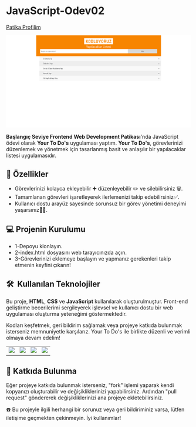 # JavaScript-Odev02

[Patika Profilim](https://app.patika.dev/onefourthreebb)

<img src="sayfa gorseli.png"/>

**Başlangıç Seviye Frontend Web Development Patikası**'nda JavaScript ödevi olarak **Your To Do's** uygulaması yaptım. **Your To Do's**, görevlerinizi düzenlemek ve yönetmek için tasarlanmış basit ve anlaşılır bir yapılacaklar listesi uygulamasıdır.

## 🚀 Özellikler

- Görevlerinizi kolayca ekleyebilir ➕ düzenleyebilir ✏️ ve silebilirsiniz 🗑️.
- Tamamlanan görevleri işaretleyerek ilerlemenizi takip edebilirsiniz✅.
- Kullanıcı dostu arayüz sayesinde sorunsuz bir görev yönetimi deneyimi yaşarsınız🎯😊.

## 💻 Projenin Kurulumu

- 1-Depoyu klonlayın.
- 2-index.html dosyasını web tarayıcınızda açın.
- 3-Görevlerinizi eklemeye başlayın ve yapmanız gerekenleri takip etmenin keyfini çıkarın!

<h2> 🛠️ &nbsp;Kullanılan Teknolojiler</h2>

Bu proje, **HTML**, **CSS** ve **JavaScript** kullanılarak oluşturulmuştur. Front-end geliştirme becerilerimi sergileyerek işlevsel ve kullanıcı dostu bir web uygulaması oluşturma yeteneğimi göstermektedir.

Kodları keşfetmek, geri bildirim sağlamak veya projeye katkıda bulunmak isterseniz memnuniyetle karşılarız. Your To Do's ile birlikte düzenli ve verimli olmaya devam edelim!

<table style="margin: 0 auto;">
  <tr>
    <td><img src="https://img.shields.io/badge/-JavaScript-black?style=flat&logo=javascript"/></td>
    <td><img src="https://img.shields.io/badge/-HTML5-E34F26?style=flat&logo=html5&logoColor=white"></td>
    <td><img src="https://img.shields.io/badge/-Bootstrap-563D7C?style=flat&logo=bootstrap"/></td>
    <td><img src="https://img.shields.io/badge/-CSS3-1572B6?style=flat&logo=css3"/></td>
  </tr>
</table>

## 🤝 Katkıda Bulunma

Eğer projeye katkıda bulunmak isterseniz, "fork" işlemi yaparak kendi kopyanızı oluşturabilir ve değişikliklerinizi yapabilirsiniz. Ardından "pull request" göndererek değişikliklerinizi ana projeye ekletebilirsiniz.

☎️ Bu projeyle ilgili herhangi bir sorunuz veya geri bildiriminiz varsa, lütfen iletişime geçmekten çekinmeyin. İyi kullanımlar!
